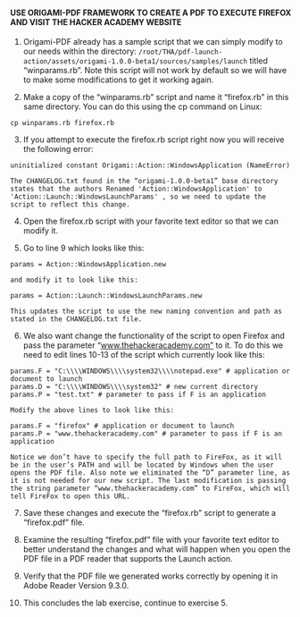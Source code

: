 #### USE ORIGAMI-PDF FRAMEWORK TO CREATE A PDF TO EXECUTE FIREFOX AND VISIT THE HACKER ACADEMY WEBSITE

1. Origami-PDF already has a sample script that we can simply modify to our needs within the directory: `/root/THA/pdf-launch-action/assets/origami-1.0.0-beta1/sources/samples/launch` titled “winparams.rb”. Note this script will not work by default so we will have to make some modifications to get it working again.

2. Make a copy of the “winparams.rb” script and name it “firefox.rb” in this same directory. You can do this using the cp command on Linux:

  ```
  cp winparams.rb firefox.rb
  ```

3. If you attempt to execute the firefox.rb script right now you will receive the following error:

  ```
  uninitialized constant Origami::Action::WindowsApplication (NameError)
  ```

    The CHANGELOG.txt found in the “origami-1.0.0-beta1” base directory states that the authors Renamed 'Action::WindowsApplication' to 'Action::Launch::WindowsLaunchParams' , so we need to update the script to reflect this change.

4. Open the firefox.rb script with your favorite text editor so that we can modify it.

5. Go to line 9 which looks like this:

  ```
  params = Action::WindowsApplication.new
  ```

    and modify it to look like this:

  ```
  params = Action::Launch::WindowsLaunchParams.new
  ```

    This updates the script to use the new naming convention and path as stated in the CHANGELOG.txt file.

6. We also want change the functionality of the script to open Firefox and pass the parameter “www.thehackeracademy.com” to it. To do this we need to edit lines 10-13 of the script which currently look like this:

  ```
  params.F = "C:\\\\WINDOWS\\\\system32\\\\notepad.exe" # application or document to launch
  params.D = "C:\\\\WINDOWS\\\\system32" # new current directory
  params.P = "test.txt" # parameter to pass if F is an application
  ```

    Modify the above lines to look like this:

  ```
  params.F = "firefox" # application or document to launch
  params.P = "www.thehackeracademy.com" # parameter to pass if F is an application
  ```

    Notice we don’t have to specify the full path to FireFox, as it will be in the user’s PATH and will be located by Windows when the user opens the PDF file. Also note we eliminated the “D” parameter line, as it is not needed for our new script. The last modification is passing the string parameter “www.thehackeracademy.com” to FireFox, which will tell FireFox to open this URL.

7. Save these changes and execute the “firefox.rb” script to generate a “firefox.pdf” file.

8. Examine the resulting “firefox.pdf” file with your favorite text editor to better understand the changes and what will happen when you open the PDF file in a PDF reader that supports the Launch action.

9. Verify that the PDF file we generated works correctly by opening it in Adobe Reader Version 9.3.0.

10. This concludes the lab exercise, continue to exercise 5.